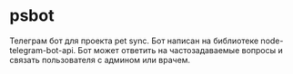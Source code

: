 # psbot
Телеграм бот для проекта pet sync.
Бот написан на библиотеке node-telegram-bot-api.
Бот может ответить на частозадаваемые вопросы и связать пользователя с админом или врачем.
